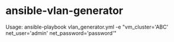 # ansible-vlan-generator

Usage:
ansible-playbook vlan_generator.yml -e "vm_cluster='ABC' net_user='admin' net_password='password'"
